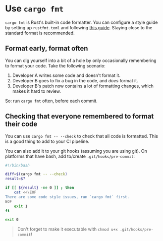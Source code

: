 # Use `cargo fmt`

`cargo fmt` is Rust's built-in code formatter. You can configure a style guide by setting up `rustfmt.toml` and following [this guide](https://rust-lang.github.io/rustfmt/?version=v1.6.0&search=). Staying close to the standard format is recommended.

## Format early, format often

You can dig yourself into a bit of a hole by only occasionally remembering to format your code. Take the following scenario:

1. Developer A writes some code and doesn't format it.
2. Developer B goes to fix a bug in the code, and *does* format it.
3. Developer B's patch now contains a lot of formatting changes, which makes it hard to review.

So: run `cargo fmt` often, before each commit.

## Checking that everyone remembered to format their code

You can use `cargo fmt -- --check` to check that all code is formatted. This is a good thing to add to your CI pipeline.

You can also add it to your git hooks (assuming you are using git). On platforms that have bash, add to/create `.git/hooks/pre-commit`:

```bash
#!/bin/bash

diff=$(cargo fmt -- --check)
result=$?

if [[ ${result} -ne 0 ]] ; then
    cat <<\EOF
There are some code style issues, run `cargo fmt` first.
EOF
    exit 1
fi

exit 0
```

> Don't forget to make it executable with `chmod u+x .git/hooks/pre-commit`!